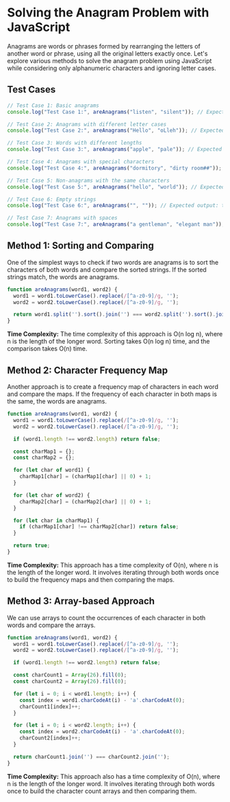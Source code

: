 # Solving the Anagram Problem with JavaScript

Anagrams are words or phrases formed by rearranging the letters of another word or phrase, using all the original letters exactly once. Let's explore various methods to solve the anagram problem using JavaScript while considering only alphanumeric characters and ignoring letter cases. 

## Test Cases
```javascript
// Test Case 1: Basic anagrams
console.log("Test Case 1:", areAnagrams("listen", "silent")); // Expected output: true

// Test Case 2: Anagrams with different letter cases
console.log("Test Case 2:", areAnagrams("Hello", "oLleh")); // Expected output: true

// Test Case 3: Words with different lengths
console.log("Test Case 3:", areAnagrams("apple", "pale")); // Expected output: false

// Test Case 4: Anagrams with special characters
console.log("Test Case 4:", areAnagrams("dormitory", "dirty room##")); // Expected output: true

// Test Case 5: Non-anagrams with the same characters
console.log("Test Case 5:", areAnagrams("hello", "world")); // Expected output: false

// Test Case 6: Empty strings
console.log("Test Case 6:", areAnagrams("", "")); // Expected output: true

// Test Case 7: Anagrams with spaces
console.log("Test Case 7:", areAnagrams("a gentleman", "elegant man")); // Expected output: true
```

## Method 1: Sorting and Comparing

One of the simplest ways to check if two words are anagrams is to sort the characters of both words and compare the sorted strings. If the sorted strings match, the words are anagrams.

```javascript
function areAnagrams(word1, word2) {
  word1 = word1.toLowerCase().replace(/[^a-z0-9]/g, '');
  word2 = word2.toLowerCase().replace(/[^a-z0-9]/g, '');

  return word1.split('').sort().join('') === word2.split('').sort().join('');
}
```

**Time Complexity:** The time complexity of this approach is O(n log n), where n is the length of the longer word. Sorting takes O(n log n) time, and the comparison takes O(n) time.

## Method 2: Character Frequency Map

Another approach is to create a frequency map of characters in each word and compare the maps. If the frequency of each character in both maps is the same, the words are anagrams.

```javascript
function areAnagrams(word1, word2) {
  word1 = word1.toLowerCase().replace(/[^a-z0-9]/g, '');
  word2 = word2.toLowerCase().replace(/[^a-z0-9]/g, '');

  if (word1.length !== word2.length) return false;

  const charMap1 = {};
  const charMap2 = {};

  for (let char of word1) {
    charMap1[char] = (charMap1[char] || 0) + 1;
  }

  for (let char of word2) {
    charMap2[char] = (charMap2[char] || 0) + 1;
  }

  for (let char in charMap1) {
    if (charMap1[char] !== charMap2[char]) return false;
  }

  return true;
}
```

**Time Complexity:** This approach has a time complexity of O(n), where n is the length of the longer word. It involves iterating through both words once to build the frequency maps and then comparing the maps.

## Method 3: Array-based Approach

We can use arrays to count the occurrences of each character in both words and compare the arrays.

```javascript
function areAnagrams(word1, word2) {
  word1 = word1.toLowerCase().replace(/[^a-z0-9]/g, '');
  word2 = word2.toLowerCase().replace(/[^a-z0-9]/g, '');

  if (word1.length !== word2.length) return false;

  const charCount1 = Array(26).fill(0);
  const charCount2 = Array(26).fill(0);

  for (let i = 0; i < word1.length; i++) {
    const index = word1.charCodeAt(i) - 'a'.charCodeAt(0);
    charCount1[index]++;
  }

  for (let i = 0; i < word2.length; i++) {
    const index = word2.charCodeAt(i) - 'a'.charCodeAt(0);
    charCount2[index]++;
  }

  return charCount1.join('') === charCount2.join('');
}
```

**Time Complexity:** This approach also has a time complexity of O(n), where n is the length of the longer word. It involves iterating through both words once to build the character count arrays and then comparing them.
